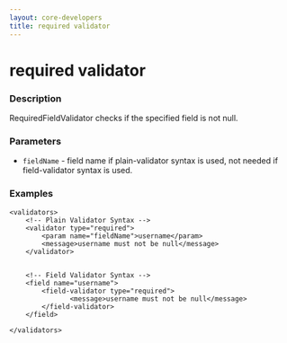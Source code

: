 ```yaml
---
layout: core-developers
title: required validator
---
```


# required validator

### Description

RequiredFieldValidator checks if the specified field is not null.

### Parameters

- `fieldName` - field name if plain-validator syntax is used, not needed if field-validator syntax is used.

### Examples

```
<validators>
    <!-- Plain Validator Syntax -->
    <validator type="required">
        <param name="fieldName">username</param>
        <message>username must not be null</message>
    </validator>
 
 
    <!-- Field Validator Syntax -->
    <field name="username">
        <field-validator type="required">
               <message>username must not be null</message>
        </field-validator>
    </field>
 
</validators>
```

